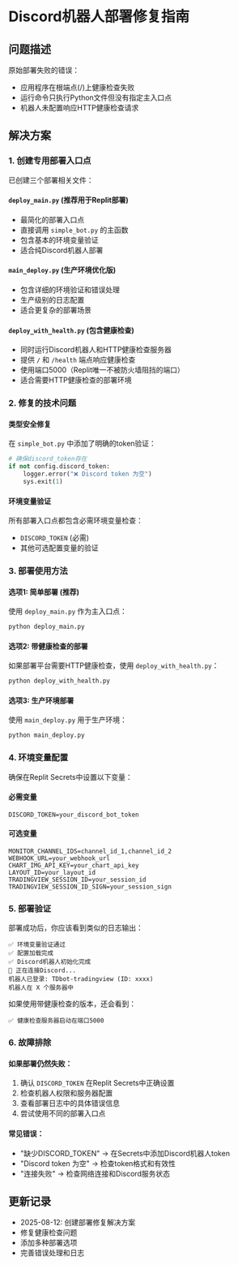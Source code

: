 # Discord机器人部署修复指南

## 问题描述
原始部署失败的错误：
- 应用程序在根端点(/)上健康检查失败
- 运行命令只执行Python文件但没有指定主入口点
- 机器人未配置响应HTTP健康检查请求

## 解决方案

### 1. 创建专用部署入口点

已创建三个部署相关文件：

#### `deploy_main.py` (推荐用于Replit部署)
- 最简化的部署入口点
- 直接调用 `simple_bot.py` 的主函数
- 包含基本的环境变量验证
- 适合纯Discord机器人部署

#### `main_deploy.py` (生产环境优化版)
- 包含详细的环境验证和错误处理
- 生产级别的日志配置
- 适合更复杂的部署场景

#### `deploy_with_health.py` (包含健康检查)
- 同时运行Discord机器人和HTTP健康检查服务器
- 提供 `/` 和 `/health` 端点响应健康检查
- 使用端口5000（Replit唯一不被防火墙阻挡的端口）
- 适合需要HTTP健康检查的部署环境

### 2. 修复的技术问题

#### 类型安全修复
在 `simple_bot.py` 中添加了明确的token验证：
```python
# 确保discord_token存在
if not config.discord_token:
    logger.error("❌ Discord token 为空")
    sys.exit(1)
```

#### 环境变量验证
所有部署入口点都包含必需环境变量检查：
- `DISCORD_TOKEN` (必需)
- 其他可选配置变量的验证

### 3. 部署使用方法

#### 选项1: 简单部署 (推荐)
使用 `deploy_main.py` 作为主入口点：
```bash
python deploy_main.py
```

#### 选项2: 带健康检查的部署
如果部署平台需要HTTP健康检查，使用 `deploy_with_health.py`：
```bash
python deploy_with_health.py
```

#### 选项3: 生产环境部署
使用 `main_deploy.py` 用于生产环境：
```bash
python main_deploy.py
```

### 4. 环境变量配置

确保在Replit Secrets中设置以下变量：

#### 必需变量
```
DISCORD_TOKEN=your_discord_bot_token
```

#### 可选变量
```
MONITOR_CHANNEL_IDS=channel_id_1,channel_id_2
WEBHOOK_URL=your_webhook_url
CHART_IMG_API_KEY=your_chart_api_key
LAYOUT_ID=your_layout_id
TRADINGVIEW_SESSION_ID=your_session_id
TRADINGVIEW_SESSION_ID_SIGN=your_session_sign
```

### 5. 部署验证

部署成功后，你应该看到类似的日志输出：
```
✅ 环境变量验证通过
✅ 配置加载完成
✅ Discord机器人初始化完成
🤖 正在连接Discord...
机器人已登录: TDbot-tradingview (ID: xxxx)
机器人在 X 个服务器中
```

如果使用带健康检查的版本，还会看到：
```
✅ 健康检查服务器启动在端口5000
```

### 6. 故障排除

#### 如果部署仍然失败：
1. 确认 `DISCORD_TOKEN` 在Replit Secrets中正确设置
2. 检查机器人权限和服务器配置
3. 查看部署日志中的具体错误信息
4. 尝试使用不同的部署入口点

#### 常见错误：
- "缺少DISCORD_TOKEN" → 在Secrets中添加Discord机器人token
- "Discord token 为空" → 检查token格式和有效性
- "连接失败" → 检查网络连接和Discord服务状态

## 更新记录
- 2025-08-12: 创建部署修复解决方案
- 修复健康检查问题
- 添加多种部署选项
- 完善错误处理和日志